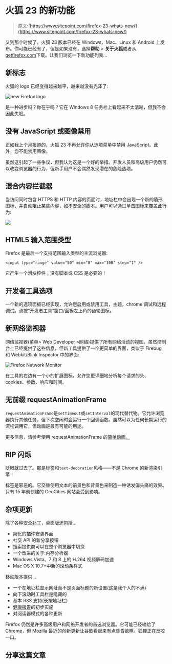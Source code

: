 # 火狐 23 的新功能

> 原文:[https://www.sitepoint.com/firefox-23-whats-new/](https://www.sitepoint.com/firefox-23-whats-new/)

又到那个时候了。火狐 23 版本已经在 Windows、Mac、Linux 和 Android 上发布。你可能已经有了，但是如果没有，选择**帮助** > **关于火狐**或者从[getfirefox.com](http://getfirefox.com/)下载。让我们浏览一下新功能列表…

## 新标志

火狐的 logo 已经变得越来越平，越来越没有光泽了:

![new Firefox logo](../Images/d3d58289477f389d6c025ec6e2c95bdb.png)

是一种进步吗？你在乎吗？它在 Windows 8 任务栏上看起来不太清晰，但我不会因此失眠。

## 没有 JavaScript 或图像禁用

正如我上个月报道的，火狐 23 不再允许你从选项菜单中禁用 JavaScript。此外，您不能禁用图像。

虽然这引起了一些争议，但我认为这是一个好的举措。开发人员和高级用户仍然可以改变浏览器的行为，但新手用户不会偶然发现潜在的危险选项。

## 混合内容拦截器

当访问同时包含 HTTPS 和 HTTP 内容的页面时，地址栏中会出现一个新的盾形图标，并自动阻止某些内容，如不安全的脚本。用户可以通过单击图标来覆盖此行为:

![](../Images/e531a226916e83d33b482177f24a7895.png)

## HTML5 输入范围类型

Firefox 是最后一个支持范围输入类型的主流浏览器:

```
<input type="range" value="50" min="0" max="100" step="1" />
```

它产生一个滑块控件；没有脚本或 CSS 是必要的！

## 开发者工具选项

一个新的选项面板已经实现，允许您启用或禁用工具，主题，chrome 调试和远程调试。点按“开发者工具”窗口/面板左上角的齿轮图标。

## 新网络监视器

网络监视器(菜单> Web Developer >网络)提供了所有网络活动的视图。虽然控制台上已经提供了这些信息，但新工具提供了一个更简单的界面，类似于 Firebug 和 Webkit/Blink Inspector 中的界面:

![Firefox Network Monitor](../Images/9e6620b5f4b8675bd35ff0eb68baa7c1.png)

在工具的右边有一个小的扩展图标，允许您更详细地分析每个请求的头、cookies、参数、响应和时间。

## 无前缀 requestAnimationFrame

`requestAnimationFrame`是`setTimeout`或`setInterval`的现代替代物。它允许浏览器执行其他任务，但下次空闲时会运行一个回调函数。虽然可以为任何长期运行的流程调用它，但动画是最有可能的用途。

更多信息，请参考使用 requestAnimationFrame 的[简单动画。](/simple-animations-using-requestanimationframe/)

## RIP 闪烁

眨眼就过去了。那是标签和`text-decoration`风格——不是 Chrome 的新渲染引擎！

标签是邪恶的。它交替使用文本的前景色和背景色来制造一种诱发偏头痛的效果。只有 15 年前创建的 GeoCities 网站会受到影响。

## 杂项更新

除了各种[安全补丁](https://www.mozilla.org/security/known-vulnerabilities/firefox.html)，桌面版还包括…

*   简化的插件安装界面
*   社交 API 的新分享按钮
*   搜索提供商可以在整个浏览器中切换
*   一个改进的关于:内存分析器
*   Windows Vista、7 和 8 上的 H.264 视频解码加速
*   Mac OS X 10.7+中新的滚动条样式

移动版本提供…

*   一个在地址栏显示网址而不是页面标题的新设置(这是我个人的不满)
*   向下滚动时工具栏是隐藏的
*   基本 RSS 支持(长按地址栏)
*   [健康报告](https://blog.mozilla.org/metrics/fhr-faq/)的初步实施
*   对阅读器模式的各种更新

Firefox 仍然是许多高级用户和网络开发者的首选浏览器。它可能已经输给了 Chrome，但 Mozilla 最近的创新更新让谷歌看起来有点昏昏欲睡。狐狸正在反咬一口。

## 分享这篇文章